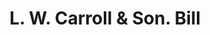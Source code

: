 ---
doi: 10.7916/D8BP1DZX
date_other: '1900'
date_other_textual: 1900-1909
form: printed ephemera
genre:
- Invoices
name:
- L. W. Carroll & Son
object_in_context_url: https://biggert.cul.columbia.edu/items/view/ave_biggert_01729
subject_hierarchical_geographic:
- Norwich, Connecticut, United States
subject_name:
- L. W. Carroll & Son
title: L. W. Carroll & Son. Bill
sort_title: L. W. Carroll & Son. Bill
call_number: ave_biggert_01729
coordinates:
- 41.55027777777777,-72.08749999999999
pid: ave_biggert_01729
identifiers: ave_biggert_01729
thumbnail: https://derivativo-1.library.columbia.edu/iiif/2/ldpd:490817/full/!256,256/0/native.jpg
permalink: "/items/ave_biggert_01729/"
layout: iiif-image-page
---
